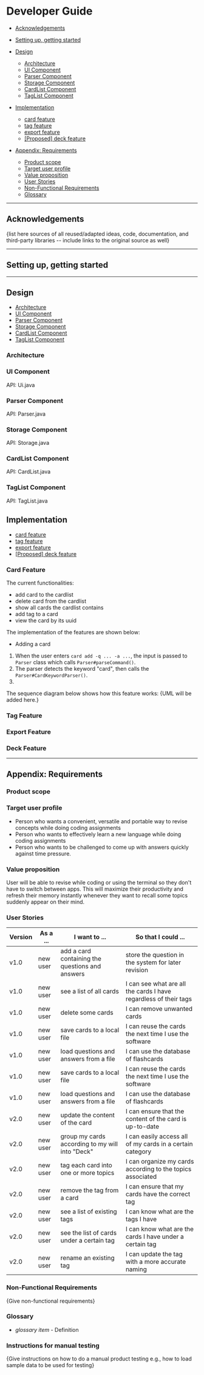 # Developer Guide

* [Acknowledgements](#acknowledgements)
* [Setting up, getting started](#setting-up-getting-started)
* [Design](#design)
    * [Architecture](#architecture)
    * [UI Component](#ui-component)
    * [Parser Component](#parser-component)
    * [Storage Component](#storage-component)
    * [CardList Component](#cardlist-component)
    * [TagList Component](#taglist-component)
* [Implementation](#implementation)
    * [card feature](#card-feature)
    * [tag feature](#tag-feature)
    * [export feature](#export-feature)
    * [[Proposed] deck feature](#deck-feature)

* [Appendix: Requirements](#appendix-requirements)
    * [Product scope](#product-scope)
    * [Target user profile](#target-user-profile)
    * [Value proposition](#value-proposition)
    * [User Stories](#user-stories)
    * [Non-Functional Requirements](#non-functional-requirements)
    * [Glossary](#glossary)

---

## Acknowledgements

{list here sources of all reused/adapted ideas, code, documentation, and third-party libraries --
include links to the original source as well}

---

## Setting up, getting started

---

## Design

* [Architecture](#architecture)
* [UI Component](#ui-component)
* [Parser Component](#parser-component)
* [Storage Component](#storage-component)
* [CardList Component](#cardlist-component)
* [TagList Component](#taglist-component)

### Architecture


### UI Component
API: Ui.java

### Parser Component
API: Parser.java

### Storage Component
API: Storage.java

### CardList Component
API: CardList.java

### TagList Component

API: TagList.java

## Implementation

* [card feature](#card-feature)
* [tag feature](#tag-feature)
* [export feature](#export-feature)
* [[Proposed] deck feature](#deck-feature)

### Card Feature

The current functionalities:
* add card to the cardlist
* delete card from the cardlist
* show all cards the cardlist contains
* add tag to a card
* view the card by its uuid

The implementation of the features are shown below: 

* Adding a card
1. When the user enters ```card add -q ... -a ...```, the input is passed to ```Parser``` class which calls ```Parser#parseCommand()```.
2. The parser detects the keyword "card", then calls the ```Parser#CardKeywordParser()```.
3. 

The sequence diagram below shows how this feature works:
{UML will be added here.}


### Tag Feature

### Export Feature

### Deck Feature

---
## Appendix: Requirements

### Product scope

### Target user profile

- Person who wants a convenient, versatile and portable way to revise concepts while doing coding assignments
- Person who wants to effectively learn a new language while doing coding assignments
- Person who wants to be challenged to come up with answers quickly against time pressure.

### Value proposition

User will be able to revise while coding or using the terminal so they don&#39;t have to switch between apps. This will maximize their productivity and refresh their memory instantly whenever they want to recall some topics suddenly appear on their mind.


### User Stories

| Version | As a ... | I want to ...                                     | So that I could ...                                               |     
|---------|----------|---------------------------------------------------|-------------------------------------------------------------------|
|  v1.0   | new user	| add a card containing the questions and answers	 | store the question in the system for later revision               |
|  v1.0	 | new user	| see a list of all cards	                         | I can see what are all the cards I have regardless of their tags  |
|  v1.0   |	new user	| delete some cards	                               | I can remove unwanted cards                                       |
|  v1.0	 | new user	| save cards to a local file	                      | I can reuse the cards the next time I use the software            |
|  v1.0	 | new user	| load questions and answers from a file	          | I can use the database of flashcards                              |
|  v1.0	 | new user	| save cards to a local file	                      | I can reuse the cards the next time I use the software            |
|  v1.0	 | new user	| load questions and answers from a file	          | I can use the database of flashcards                              |
|  v2.0	 | new user	| update the content of the card	                   | I can ensure that the content of the card is up-to-date           |
|  v2.0	 | new user	| group my cards according to my will into "Deck"	 | I can easily access all of my cards in a certain category         |
|  v2.0	 | new user	| tag each card into one or more topics	          | I can organize my cards according to the topics associated        |  
|  v2.0	 | new user	| remove the tag from a card	                      | I can ensure that my cards have the correct tag                   |
|  v2.0	 | new user	| see a list of existing tags	                      | I can know what are the tags I have                               |
|  v2.0	 | new user	| see the list of cards under a certain tag	       | I can know what are the cards I have under a certain tag          |
|  v2.0	 | new user	| rename an existing tag	                         | I can update the tag with a more accurate naming                  |

### Non-Functional Requirements

{Give non-functional requirements}

### Glossary

* *glossary item* - Definition

### Instructions for manual testing

{Give instructions on how to do a manual product testing e.g., how to load sample data to be used
for testing}
